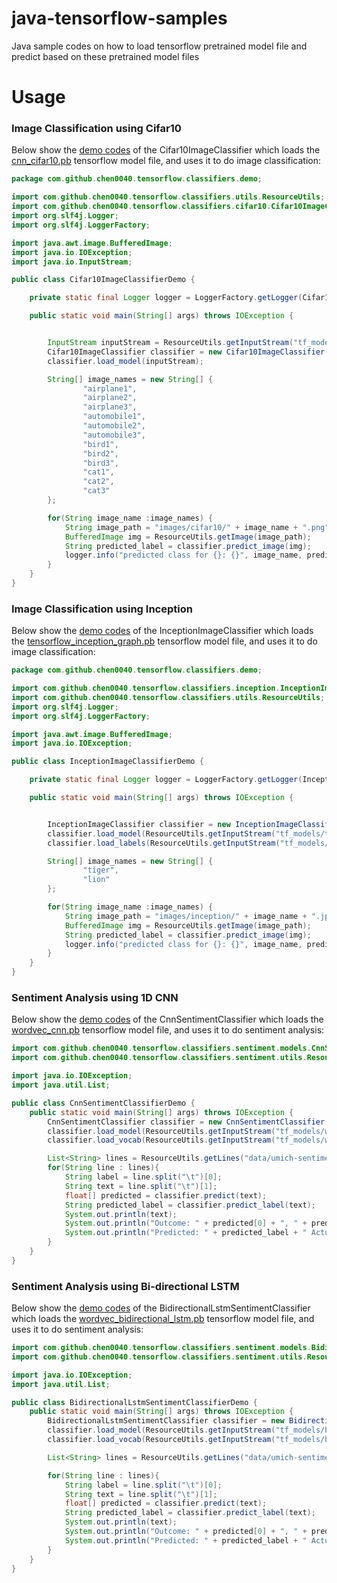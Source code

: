 # java-tensorflow-samples

Java sample codes on how to load tensorflow pretrained model file and predict based on these pretrained model files

# Usage

### Image Classification using Cifar10

Below show the [demo codes](image-classifier/src/main/java/com/github/chen0040/tensorflow/classifiers/images/Cifar10ImageClassifierDemo.java)
of the  Cifar10ImageClassifier which loads the [cnn_cifar10.pb](image-classifier/src/main/resources/tf_models/cnn_cifar10.pb)
tensorflow model file, and uses it to do image classification:

```java
package com.github.chen0040.tensorflow.classifiers.demo;

import com.github.chen0040.tensorflow.classifiers.utils.ResourceUtils;
import com.github.chen0040.tensorflow.classifiers.cifar10.Cifar10ImageClassifier;
import org.slf4j.Logger;
import org.slf4j.LoggerFactory;

import java.awt.image.BufferedImage;
import java.io.IOException;
import java.io.InputStream;

public class Cifar10ImageClassifierDemo {

    private static final Logger logger = LoggerFactory.getLogger(Cifar10ImageClassifierDemo.class);

    public static void main(String[] args) throws IOException {


        InputStream inputStream = ResourceUtils.getInputStream("tf_models/cnn_cifar10.pb");
        Cifar10ImageClassifier classifier = new Cifar10ImageClassifier();
        classifier.load_model(inputStream);

        String[] image_names = new String[] {
                "airplane1",
                "airplane2",
                "airplane3",
                "automobile1",
                "automobile2",
                "automobile3",
                "bird1",
                "bird2",
                "bird3",
                "cat1",
                "cat2",
                "cat3"
        };

        for(String image_name :image_names) {
            String image_path = "images/cifar10/" + image_name + ".png";
            BufferedImage img = ResourceUtils.getImage(image_path);
            String predicted_label = classifier.predict_image(img);
            logger.info("predicted class for {}: {}", image_name, predicted_label);
        }
    }
}
```

### Image Classification using Inception 

Below show the [demo codes](image-classifier/src/main/java/com/github/chen0040/tensorflow/classifiers/images/InceptionImageClassifierDemo.java)
of the  InceptionImageClassifier which loads the [tensorflow_inception_graph.pb](image-classifier/src/main/resources/tf_models/tensorflow_inception_graph.pb)
tensorflow model file, and uses it to do image classification:

```java
package com.github.chen0040.tensorflow.classifiers.demo;

import com.github.chen0040.tensorflow.classifiers.inception.InceptionImageClassifier;
import com.github.chen0040.tensorflow.classifiers.utils.ResourceUtils;
import org.slf4j.Logger;
import org.slf4j.LoggerFactory;

import java.awt.image.BufferedImage;
import java.io.IOException;

public class InceptionImageClassifierDemo {

    private static final Logger logger = LoggerFactory.getLogger(InceptionImageClassifierDemo.class);

    public static void main(String[] args) throws IOException {


        InceptionImageClassifier classifier = new InceptionImageClassifier();
        classifier.load_model(ResourceUtils.getInputStream("tf_models/tensorflow_inception_graph.pb"));
        classifier.load_labels(ResourceUtils.getInputStream("tf_models/imagenet_comp_graph_label_strings.txt"));

        String[] image_names = new String[] {
                "tiger",
                "lion"
        };

        for(String image_name :image_names) {
            String image_path = "images/inception/" + image_name + ".jpg";
            BufferedImage img = ResourceUtils.getImage(image_path);
            String predicted_label = classifier.predict_image(img);
            logger.info("predicted class for {}: {}", image_name, predicted_label);
        }
    }
}
```

### Sentiment Analysis using 1D CNN

Below show the [demo codes](sentiment-analysis/src/main/java/com/github/chen0040/tensorflow/classifiers/sentiment/CnnSentimentClassifierDemo.scala)
of the  CnnSentimentClassifier which loads the [wordvec_cnn.pb](sentiment-analysis/src/main/resources/tf_models/wordvec_cnn.pb)
tensorflow model file, and uses it to do sentiment analysis:

```java
import com.github.chen0040.tensorflow.classifiers.sentiment.models.CnnSentimentClassifier;
import com.github.chen0040.tensorflow.classifiers.sentiment.utils.ResourceUtils;

import java.io.IOException;
import java.util.List;

public class CnnSentimentClassifierDemo {
    public static void main(String[] args) throws IOException {
        CnnSentimentClassifier classifier = new CnnSentimentClassifier();
        classifier.load_model(ResourceUtils.getInputStream("tf_models/wordvec_cnn.pb"));
        classifier.load_vocab(ResourceUtils.getInputStream("tf_models/wordvec_cnn.csv"));

        List<String> lines = ResourceUtils.getLines("data/umich-sentiment-train.txt");
        for(String line : lines){
            String label = line.split("\t")[0];
            String text = line.split("\t")[1];
            float[] predicted = classifier.predict(text);
            String predicted_label = classifier.predict_label(text);
            System.out.println(text);
            System.out.println("Outcome: " + predicted[0] + ", " + predicted[1]);
            System.out.println("Predicted: " + predicted_label + " Actual: " + label);
        }
    }
}


```

### Sentiment Analysis using Bi-directional LSTM

Below show the [demo codes](sentiment-analysis/src/main/scala/com/github/chen0040/tensorflow/classifiers/sentiment/BidirectionalLstmSentimentClassifierDemo.scala)
of the  BidirectionalLstmSentimentClassifier which loads the [wordvec_bidirectional_lstm.pb](sentiment-analysis/src/main/resources/tf_models/wordvec_bidirectional_lstm.pb)
tensorflow model file, and uses it to do sentiment analysis:

```java
import com.github.chen0040.tensorflow.classifiers.sentiment.models.BidirectionalLstmSentimentClassifier;
import com.github.chen0040.tensorflow.classifiers.sentiment.utils.ResourceUtils;

import java.io.IOException;
import java.util.List;

public class BidirectionalLstmSentimentClassifierDemo {
    public static void main(String[] args) throws IOException {
        BidirectionalLstmSentimentClassifier classifier = new BidirectionalLstmSentimentClassifier();
        classifier.load_model(ResourceUtils.getInputStream("tf_models/bidirectional_lstm_softmax.pb"));
        classifier.load_vocab(ResourceUtils.getInputStream("tf_models/bidirectional_lstm_softmax.csv"));

        List<String> lines = ResourceUtils.getLines("data/umich-sentiment-train.txt");

        for(String line : lines){
            String label = line.split("\t")[0];
            String text = line.split("\t")[1];
            float[] predicted = classifier.predict(text);
            String predicted_label = classifier.predict_label(text);
            System.out.println(text);
            System.out.println("Outcome: " + predicted[0] + ", " + predicted[1]);
            System.out.println("Predicted: " + predicted_label + " Actual: " + label);
        }
    }
}


```


